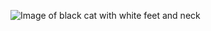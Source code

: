 ![Image of black cat with white feet and neck](https://www.google.com/url?sa=i&url=https%3A%2F%2Fwww.pinterest.com%2Fpin%2F424253227367567570%2F&psig=AOvVaw1XFaL4knXCrE9zkiGPUCGB&ust=1590677951589000&source=images&cd=vfe&ved=0CAIQjRxqFwoTCKjwlaOn1OkCFQAAAAAdAAAAABAE)

